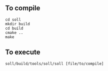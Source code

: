 ## To compile

```shell
cd soll
mkdir build
cd build
cmake ..
make
```

## To execute
```
soll/build/tools/soll/soll [file/to/compile]
```